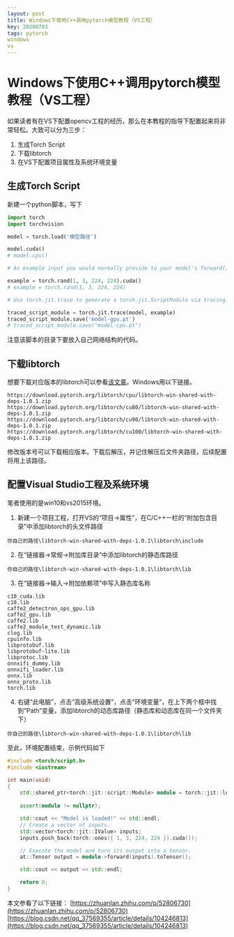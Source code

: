 ```yaml
---
layout: post
title: Windows下使用C++调用pytorch模型教程（VS工程）
key: 20200703
tags: pytorch
windows
vs
---
```


# Windows下使用C++调用pytorch模型教程（VS工程）

如果读者有在VS下配置opencv工程的经历，那么在本教程的指导下配置起来将非常轻松。大致可以分为三步：
1. 生成Torch Script
2. 下载libtorch
3. 在VS下配置项目属性及系统环境变量

## 生成Torch Script
新建一个python脚本，写下
```py
import torch
import torchvision

model = torch.load('模型路径')

model.cuda()
# model.cpu()

# An example input you would normally provide to your model's forward() method.

example = torch.rand(1, 3, 224, 224).cuda()
# example = torch.rand(1, 3, 224, 224)

# Use torch.jit.trace to generate a torch.jit.ScriptModule via tracing.

traced_script_module = torch.jit.trace(model, example)
traced_script_module.save('model-gpu.pt')
# traced_script_module.save("model-cpu.pt")
```
注意该脚本的目录下要放入自己网络结构的代码。

## 下载libtorch
想要下载对应版本的libtorch可以参看[该文章](https://blog.csdn.net/qq_37569355/article/details/104246813)。Windows用以下链接。
```
https://download.pytorch.org/libtorch/cpu/libtorch-win-shared-with-deps-1.0.1.zip
https://download.pytorch.org/libtorch/cu80/libtorch-win-shared-with-deps-1.0.1.zip
https://download.pytorch.org/libtorch/cu90/libtorch-win-shared-with-deps-1.0.1.zip
https://download.pytorch.org/libtorch/cu100/libtorch-win-shared-with-deps-1.0.1.zip
```
修改版本号可以下载相应版本。下载后解压，并记住解压后文件夹路径，后续配置将用上该路径。

## 配置Visual Studio工程及系统环境
笔者使用的是win10和vs2015环境。
1. 新建一个项目工程，打开VS的“项目->属性”，在C/C++一栏的“附加包含目录”中添加libtorch的头文件路径
```
你自己的路径\libtorch-win-shared-with-deps-1.0.1\libtorch\include
```
2. 在“链接器->常规->附加库目录”中添加libtorch的静态库路径
```
你自己的路径\libtorch-win-shared-with-deps-1.0.1\libtorch\lib
```
3. 在“链接器->输入->附加依赖项”中写入静态库名称
```
c10_cuda.lib
c10.lib
caffe2_detectron_ops_gpu.lib
caffe2_gpu.lib
caffe2.lib
caffe2_module_test_dynamic.lib
clog.lib
cpuinfo.lib
libprotobuf.lib
libprotobuf-lite.lib
libprotoc.lib
onnxifi_dummy.lib
onnxifi_loader.lib
onnx.lib
onnx_proto.lib
torch.lib
```
4. 右键“此电脑”，点击“高级系统设置”，点击“环境变量”，在上下两个框中找到“Path”变量，添加libtorch的动态库路径（静态库和动态库在同一个文件夹下）
```
你自己的路径\libtorch-win-shared-with-deps-1.0.1\libtorch\lib
```
至此，环境配置结束，示例代码如下
```cpp
#include <torch/script.h>
#include <iostream>

int main(void)
{
	std::shared_ptr<torch::jit::script::Module> module = torch::jit::load("model-gpu.pt");
	
	assert(module != nullptr);

	std::cout << "Model is loaded!" << std::endl;
	// Create a vector of inputs.
	std::vector<torch::jit::IValue> inputs;
	inputs.push_back(torch::ones({ 1, 3, 224, 224 }).cuda());

	// Execute the model and turn its output into a tensor.
	at::Tensor output = module->forward(inputs).toTensor();

	std::cout << output << std::endl;

	return 0;
}
```
本文参看了以下链接：
[https://zhuanlan.zhihu.com/p/52806730](https://zhuanlan.zhihu.com/p/52806730)
[https://blog.csdn.net/qq_37569355/article/details/104246813](https://blog.csdn.net/qq_37569355/article/details/104246813)
